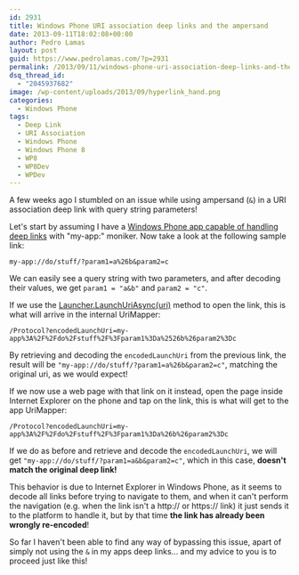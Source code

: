 ```yaml
---
id: 2931
title: Windows Phone URI association deep links and the ampersand
date: 2013-09-11T18:02:08+00:00
author: Pedro Lamas
layout: post
guid: https://www.pedrolamas.com/?p=2931
permalink: /2013/09/11/windows-phone-uri-association-deep-links-and-the-ampersand/
dsq_thread_id:
  - "2045937682"
image: /wp-content/uploads/2013/09/hyperlink_hand.png
categories:
  - Windows Phone
tags:
  - Deep Link
  - URI Association
  - Windows Phone
  - Windows Phone 8
  - WP8
  - WP8Dev
  - WPDev
---
```

A few weeks ago I stumbled on an issue while using ampersand (`&`) in a URI association deep link with query string parameters!

Let's start by assuming I have a [Windows Phone app capable of handling deep links](http://msdn.microsoft.com/en-us/library/windowsphone/develop/jj206987%28v=vs.105%29.aspx#BKMK_URIassociations) with "my-app:" moniker. Now take a look at the following sample link:

```text
my-app://do/stuff/?param1=a%26b&param2=c
```

We can easily see a query string with two parameters, and after decoding their values, we get `param1 = "a&b"` and `param2 = "c"`.

If we use the [Launcher.LaunchUriAsync(uri)](http://msdn.microsoft.com/en-us/library/windowsphone/develop/hh701480.aspx) method to open the link, this is what will arrive in the internal UriMapper:

```text
/Protocol?encodedLaunchUri=my-app%3A%2F%2Fdo%2Fstuff%2F%3Fparam1%3Da%2526b%26param2%3Dc
```

By retrieving and decoding the `encodedLaunchUri` from the previous link, the result will be `"my-app://do/stuff/?param1=a%26b&param2=c"`, matching the original uri, as we would expect!

If we now use a web page with that link on it instead, open the page inside Internet Explorer on the phone and tap on the link, this is what will get to the app UriMapper:

```text
/Protocol?encodedLaunchUri=my-app%3A%2F%2Fdo%2Fstuff%2F%3Fparam1%3Da%26b%26param2%3Dc
```

If we do as before and retrieve and decode the `encodedLaunchUri`, we will get `"my-app://do/stuff/?param1=a&b&param2=c"`, which in this case, **doesn't match the original deep link!**

This behavior is due to Internet Explorer in Windows Phone, as it seems to decode all links before trying to navigate to them, and when it can't perform the navigation (e.g. when the link isn't a http:// or https:// link) it just sends it to the platform to handle it, but by that time **the link has already been wrongly re-encoded**!

So far I haven't been able to find any way of bypassing this issue, apart of simply not using the `&` in my apps deep links... and my advice to you is to proceed just like this!
